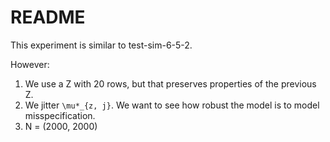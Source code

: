 # README

This experiment is similar to test-sim-6-5-2.

However:
1. We use a Z with 20 rows, but that preserves properties of the previous Z.
2. We jitter `\mu*_{z, j}`. We want to see how robust the model is to 
   model misspecification.
3. N = (2000, 2000)
